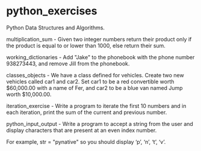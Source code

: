 # python_exercises
Python Data Structures and Algorithms.

multiplication_sum - Given two integer numbers return their product only if the product is equal to or lower than 1000, else return their sum.

working_dictionaries - Add "Jake" to the phonebook with the phone number 938273443, and remove Jill from the phonebook.

classes_objects - We have a class defined for vehicles. Create two new vehicles called car1 and car2. Set car1 to be a red convertible worth $60,000.00 with a name of Fer, and car2 to be a blue van named Jump worth $10,000.00.

iteration_exercise - Write a program to iterate the first 10 numbers and in each iteration, print the sum of the current and previous number.

python_input_output - Write a program to accept a string from the user and display characters that are present at an even index number.

For example, str = "pynative" so you should display ‘p’, ‘n’, ‘t’, ‘v’.